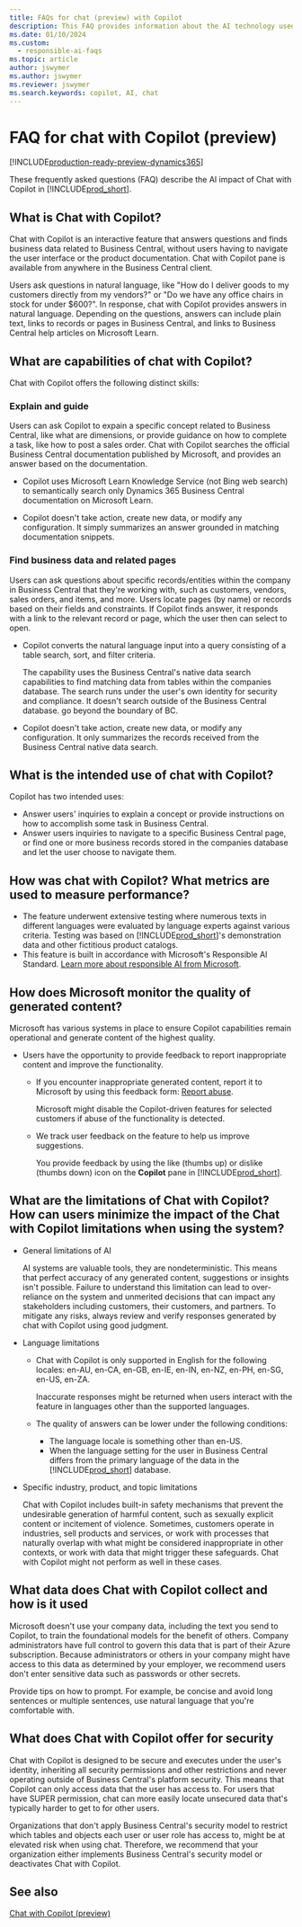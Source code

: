 ```yaml
---
title: FAQs for chat (preview) with Copilot
description: This FAQ provides information about the AI technology used for chatting with Copilot in Business Central. It includes key considerations and details about how AI is used, how it was tested and evaluated, and any specific limitations.
ms.date: 01/10/2024
ms.custom: 
  - responsible-ai-faqs
ms.topic: article
author: jswymer
ms.author: jswymer
ms.reviewer: jswymer
ms.search.keywords: copilot, AI, chat 
---
```

# FAQ for chat with Copilot (preview)

[!INCLUDE[production-ready-preview-dynamics365](includes/production-ready-preview-dynamics365.md)]

These frequently asked questions (FAQ) describe the AI impact of Chat with Copilot in [!INCLUDE[prod_short](includes/prod_short.md)].

## What is Chat with Copilot?

Chat with Copilot is an interactive feature that answers questions and finds business data related to Business Central, without users having to navigate the user interface or the product documentation. Chat with Copilot pane is available from anywhere in the Business Central client.

Users ask questions in natural language, like "How do I deliver goods to my customers directly from my vendors?" or "Do we have any office chairs in stock for under $600?". In response, chat with Copilot provides answers in natural language. Depending on the questions, answers can include plain text, links to records or pages in Business Central, and links to Business Central help articles on Microsoft Learn.

## What are capabilities of chat with Copilot?

Chat with Copilot offers the following distinct skills:

### Explain and guide

Users can ask Copilot to expain a specific concept related to Business Central, like what are dimensions, or provide guidance on how to complete a task, like how to post a sales order. Chat with Copilot searches the official Business Central documentation published by Microsoft, and provides an answer based on the documentation.

- Copilot uses Microsoft Learn Knowledge Service (not Bing web search) to semantically search only Dynamics 365 Business Central documentation on Microsoft Learn. 

- Copilot doesn't take action, create new data, or modify any configuration. It simply summarizes an answer grounded in matching documentation snippets.

### Find business data and related pages

Users can ask questions about specific records/entities within the company in Business Central that they're working with, such as customers, vendors, sales orders, and items, and more. Users locate pages (by name) or records based on their fields and constraints. If Copilot finds answer, it responds with a link to the relevant record or page, which the user then can select to open.

- Copilot converts the natural language input into a query consisting of a table search, sort, and filter criteria.

  The capability uses the Business Central's native data search capabilities to find matching data from tables within the companies database. The search runs under the user's own identity for security and compliance. It doesn't search outside of the Business Central database. go beyond the boundary of BC. 

- Copilot doesn't take action, create new data, or modify any configuration. It only summarizes the records received from the Business Central native data search. 

## What is the intended use of chat with Copilot?

Copilot has two intended uses:

- Answer users' inquiries to explain a concept or provide instructions on how to accomplish some task in Business Central. 
- Answer users inquiries to navigate to a specific Business Central page, or find one or more business records stored in the companies database and let the user choose to navigate them.

## How was chat with Copilot? What metrics are used to measure performance?

- The feature underwent extensive testing where numerous texts in different languages were evaluated by language experts against various criteria. Testing was based on [!INCLUDE[prod_short](includes/prod_short.md)]'s demonstration data and other fictitious product catalogs.
- This feature is built in accordance with Microsoft's Responsible AI Standard. [Learn more about responsible AI from Microsoft](https://aka.ms/RAI).

## How does Microsoft monitor the quality of generated content?

Microsoft has various systems in place to ensure Copilot capabilities remain operational and generate content of the highest quality.

- Users have the opportunity to provide feedback to report inappropriate content and improve the functionality.

  - If you encounter inappropriate generated content, report it to Microsoft by using this feedback form: [Report abuse](https://go.microsoft.com/fwlink/?linkid=2249810). 

    Microsoft might disable the Copilot-driven features for selected customers if abuse of the functionality is detected.

  - We track user feedback on the feature to help us improve suggestions.

    You provide feedback by using the like (thumbs up) or dislike (thumbs down) icon on the **Copilot** pane in [!INCLUDE[prod_short](includes/prod_short.md)].

## What are the limitations of Chat with Copilot? How can users minimize the impact of the Chat with Copilot limitations when using the system?

- General limitations of AI

  AI systems are valuable tools, they are nondeterministic. This means that perfect accuracy of any generated content, suggestions or insights isn't possible. Failure to understand this limitation can lead to over-reliance on the system and unmerited decisions that can impact any stakeholders including customers, their customers, and partners. To mitigate any risks, always review and verify responses generated by chat with Copilot using good judgment.

- Language limitations

  - Chat with Copilot is only supported in English for the following locales: en-AU, en-CA, en-GB, en-IE, en-IN, en-NZ, en-PH, en-SG, en-US, en-ZA.

    Inaccurate responses might be returned when users interact with the feature in languages other than the supported languages.

  - The quality of answers can be lower under the following conditions:
    - The language locale is something other than en-US.
    - When the language setting for the user in Business Central differs from the primary language of the data in the [!INCLUDE[prod_short](includes/prod_short.md)] database.

- Specific industry, product, and topic limitations

   Chat with Copilot includes built-in safety mechanisms that prevent the undesirable generation of harmful content, such as sexually explicit content or incitement of violence. Sometimes, customers operate in industries, sell products and services, or work with processes that naturally overlap with what might be considered inappropriate in other contexts, or work with data that might trigger these safeguards. Chat with Copilot might not perform as well in these cases.

<!--## What operational factors and settings allow for effective and responsible use of the feature?-->

## What data does Chat with Copilot collect and how is it used

Microsoft doesn't use your company data, including the text you send to Copilot, to train the foundational models for the benefit of others. Company administrators have full control to govern this data that is part of their Azure subscription. Because administrators or others in your company might have access to this data as determined by your employer, we recommend users don't enter sensitive data such as passwords or other secrets.

Provide tips on how to prompt. For example, be concise and avoid long sentences or multiple sentences, use natural language that you're comfortable with.

## What does Chat with Copilot offer for security

Chat with Copilot is designed to be secure and executes under the user's identity, inheriting all security permissions and other restrictions and never operating outside of Business Central's platform security. This means that Copilot can only access data that the user has access to. For users that have SUPER permission, chat can more easily locate unsecured data that's typically harder to get to for other users.

Organizations that don't apply Business Central's security model to restrict which tables and objects each user or user role has access to, might be at elevated risk when using chat. Therefore, we recommend that your organization either implements Business Central's security model or deactivates Chat with Copilot.

## See also

[Chat with Copilot (preview)](chat-with-copilot.md)
